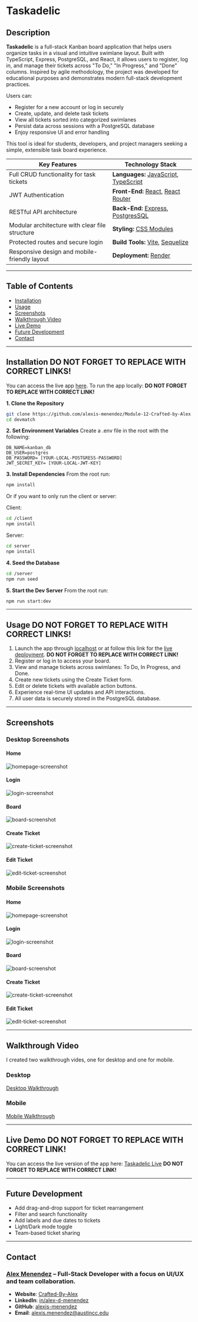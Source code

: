 # Taskadelic

## **Description**

**Taskadelic** is a full-stack Kanban board application that helps users organize tasks in a visual and intuitive swimlane layout. Built with TypeScript, Express, PostgreSQL, and React, it allows users to register, log in, and manage their tickets across "To Do," "In Progress," and "Done" columns. Inspired by agile methodology, the project was developed for educational purposes and demonstrates modern full-stack development practices.

Users can:

- Register for a new account or log in securely
- Create, update, and delete task tickets
- View all tickets sorted into categorized swimlanes
- Persist data across sessions with a PostgreSQL database
- Enjoy responsive UI and error handling

This tool is ideal for students, developers, and project managers seeking a simple, extensible task board experience.

| **Key Features**                               | **Technology Stack**                                                                                       |
| ---------------------------------------------- | ---------------------------------------------------------------------------------------------------------- |
| Full CRUD functionality for task tickets       | **Languages:** [JavaScript](https://developer.mozilla.org/), [TypeScript](https://www.typescriptlang.org/) |
| JWT Authentication                             | **Front-End:** [React](https://react.dev/), [React Router](https://reactrouter.com/)                       |
| RESTful API architecture                       | **Back-End:** [Express](https://expressjs.com/), [PostgresSQL](https://www.postgresql.org/)                |
| Modular architecture with clear file structure | **Styling:** [CSS Modules](https://github.com/css-modules/css-modules)                                     |
| Protected routes and secure login              | **Build Tools:** [Vite](https://vitejs.dev/), [Sequelize](https://sequelize.org/)                          |
| Responsive design and mobile-friendly layout   | **Deployment:** [Render](https://render.com/)                                                              |

---

## Table of Contents

- [Installation](#installation)
- [Usage](#usage)
- [Screenshots](#screenshots)
- [Walkthrough Video](#walkthrough-video)
- [Live Demo](#live-demo)
- [Future Development](#future-development)
- [Contact](#contact)

---

## Installation **DO NOT FORGET TO REPLACE WITH CORRECT LINKS!**

You can access the live app [here](https://alex-menendez.onrender.com/). To run the app locally: **DO NOT FORGET TO REPLACE WITH CORRECT LINK!**

**1. Clone the Repository**

```bash
git clone https://github.com/alexis-menendez/Module-12-Crafted-by-Alex.git
cd devmatch
```

**2. Set Environment Variables**
Create a .env file in the root with the following:
```env
DB_NAME=kanban_db
DB_USER=postgres
DB_PASSWORD= [YOUR-LOCAL-POSTGRESS-PASSWORD]
JWT_SECRET_KEY= [YOUR-LOCAL-JWT-KEY]
```

**3. Install Dependencies**
From the root run:
```bash
npm install
```

Or if you want to only run the client or server:

Client:
```bash
cd /client
npm install
```

Server:
```bash
cd server
npm install
```

**4. Seed the Database**

```bash
cd /server
npm run seed
```

**5. Start the Dev Server**
From the root run:
```bash
npm run start:dev
```

---

## Usage **DO NOT FORGET TO REPLACE WITH CORRECT LINKS!**
1. Launch the app through [localhost](http://localhost:5173) or at follow this link for the [live deployment](https://alex-menendez.onrender.com/). **DO NOT FORGET TO REPLACE WITH CORRECT LINK!**
2. Register or log in to access your board.
3. View and manage tickets across swimlanes: To Do, In Progress, and Done.
4. Create new tickets using the Create Ticket form.
5. Edit or delete tickets with available action buttons.
6. Experience real-time UI updates and API interactions.
7. All user data is securely stored in the PostgreSQL database.

---

## Screenshots

### Desktop Screenshots

#### Home
![homepage-screenshot](https://github.com/alexis-menendez/Module-14-Taskadelic/blob/main/Assets/p-TaskadelicHome.png?raw=true) 

#### Login
![login-screenshot](https://github.com/alexis-menendez/Module-14-Taskadelic/blob/main/Assets/p-TaskadelicLogin.png?raw=true) 

#### Board
![board-screenshot](https://github.com/alexis-menendez/Module-14-Taskadelic/blob/main/Assets/p-TaskadelicBoard.png?raw=true) 

#### Create Ticket
![create-ticket-screenshot](https://github.com/alexis-menendez/Module-14-Taskadelic/blob/main/Assets/p-TaskadelicCreateTicket.png?raw=true) 

#### Edit Ticket
![edit-ticket-screenshot](https://github.com/alexis-menendez/Module-14-Taskadelic/blob/main/Assets/p-TaskadelicEditTicket.png?raw=true) 

### Mobile Screenshots

#### Home
![homepage-screenshot](https://github.com/alexis-menendez/Module-14-Taskadelic/blob/main/Assets/p-Mobile-TaskadelicHome.png?raw=true) 

#### Login
![login-screenshot](https://github.com/alexis-menendez/Module-14-Taskadelic/blob/main/Assets/p-Mobile-TaskadelicLogin.png?raw=true) 

#### Board
![board-screenshot](https://github.com/alexis-menendez/Module-14-Taskadelic/blob/main/Assets/p-Mobile-TaskadelicBoard.png?raw=true) 

#### Create Ticket
![create-ticket-screenshot](https://github.com/alexis-menendez/Module-14-Taskadelic/blob/main/Assets/p-Mobile-TaskadelicCreateTicket.png?raw=true) 

#### Edit Ticket
![edit-ticket-screenshot](https://github.com/alexis-menendez/Module-14-Taskadelic/blob/main/Assets/p-Mobile-TaskadelicEditTicket.png?raw=true) 

---

## Walkthrough Video

I created two walkthrough vides, one for desktop and one for mobile. 

### Desktop
[Desktop Walkthrough](https://drive.google.com/file/d/1jmBUbUBMvLCPqSxbJgaVp5uF7RsvYs1G/view?usp=sharing)

### Mobile
[Mobile Walkthrough](https://drive.google.com/file/d/1ncT8E3CdFLTaZE9sgqJ4lOv6l82EULA0/view?usp=sharing)

---

## Live Demo **DO NOT FORGET TO REPLACE WITH CORRECT LINK!**

You can access the live version of the app here: [Taskadelic Live](https://alex-menendez.onrender.com/) **DO NOT FORGET TO REPLACE WITH CORRECT LINK!**

---

## Future Development

- Add drag-and-drop support for ticket rearrangement
- Filter and search functionality
- Add labels and due dates to tickets
- Light/Dark mode toggle
- Team-based ticket sharing

---

## Contact

### [**Alex Menendez**](https://alex-menendez.onrender.com/) – Full-Stack Developer with a focus on UI/UX and team collaboration.

- **Website**: [Crafted-By-Alex](https://alex-menendez.onrender.com/)
- **LinkedIn**: [in/alex-d-menendez](https://www.linkedin.com/in/alex-d-menendez/)
- **GitHub**: [alexis-menendez](https://github.com/alexis-menendez)
- **Email**: [alexis.menendez@austincc.edu](https://alex-menendez.onrender.com/contact)

